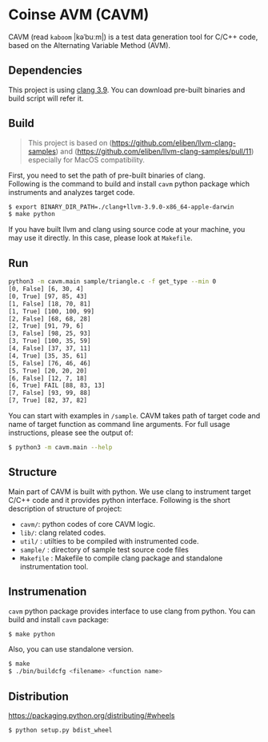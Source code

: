 # Coinse AVM (CAVM)

CAVM (read `kaboom` |kəˈbuːm|) is a test data generation tool for C/C++ code, based on the Alternating Variable Method (AVM). 

## Dependencies

This project is using [clang 3.9](http://llvm.org/releases/download.html#3.9.0). You can download pre-built binaries and build script will refer it.

## Build
> This project is based on (https://github.com/eliben/llvm-clang-samples) and (https://github.com/eliben/llvm-clang-samples/pull/11) especially for MacOS compatibility.

First, you need to set the path of pre-built binaries of clang.  
Following is the command to build and install `cavm` python package which instruments and analyzes target code.

```sh
$ export BINARY_DIR_PATH=./clang+llvm-3.9.0-x86_64-apple-darwin
$ make python
```

If you have built llvm and clang using source code at your machine, you may use it directly. In this case, please look at `Makefile`.

## Run

```sh
python3 -m cavm.main sample/triangle.c -f get_type --min 0
[0, False] [6, 30, 4]
[0, True] [97, 85, 43]
[1, False] [18, 70, 81]
[1, True] [100, 100, 99]
[2, False] [68, 68, 28]
[2, True] [91, 79, 6]
[3, False] [98, 25, 93]
[3, True] [100, 35, 59]
[4, False] [37, 37, 11]
[4, True] [35, 35, 61]
[5, False] [76, 46, 46]
[5, True] [20, 20, 20]
[6, False] [12, 7, 18]
[6, True] FAIL [88, 83, 13]
[7, False] [93, 99, 88]
[7, True] [82, 37, 82]
```
You can start with examples in `/sample`. CAVM takes path of target code and name of target function as command line arguments. For full usage instructions, please see the output of:
```sh
$ python3 -m cavm.main --help
```


## Structure
Main part of CAVM is built with python. We use clang to instrument target C/C++ code and it provides python interface. Following is the short description of structure of project:

- `cavm/`: python codes of core CAVM logic.
- `lib/`: clang related codes.
- `util/` : utilties to be compiled with instrumented code.
- `sample/` : directory of sample test source code files  
- `Makefile` : Makefile to compile clang package and standalone instrumentation tool.


## Instrumenation

`cavm` python package provides interface to use clang from python. You can build and install `cavm` package:

```sh
$ make python
```

Also, you can use standalone version.

```sh
$ make
$ ./bin/buildcfg <filename> <function name>
```

## Distribution
https://packaging.python.org/distributing/#wheels  
```sh
$ python setup.py bdist_wheel
```

